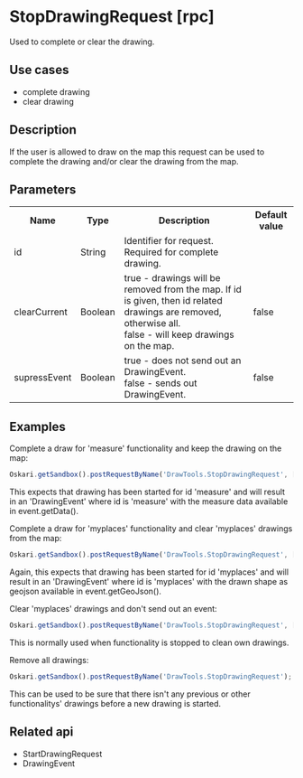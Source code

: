 # StopDrawingRequest [rpc]

Used to complete or clear the drawing.

## Use cases

- complete drawing
- clear drawing

## Description

If the user is allowed to draw on the map this request can be used to complete the drawing and/or clear the drawing from the map.

## Parameters

<table class="table">
<tr>
  <th> Name</th><th> Type</th><th> Description</th><th> Default value</th>
</tr>
<tr>
  <td> id</td><td> String</td><td> Identifier for request. Required for complete drawing. </td><td> </td>
</tr>
<tr>
  <td> clearCurrent</td><td> Boolean</td><td> true - drawings will be removed from the map. If id is given, then id related drawings are removed, otherwise all. <br> false - will keep drawings on the map.</td><td> false</td>
</tr>
<tr>
  <td> supressEvent</td><td> Boolean</td><td> true - does not send out an DrawingEvent.<br> false - sends out DrawingEvent.</td><td> false</td>
</tr>
</table>

## Examples

Complete a draw for 'measure' functionality and keep the drawing on the map:
```javascript
Oskari.getSandbox().postRequestByName('DrawTools.StopDrawingRequest', ['measure']);
```

This expects that drawing has been started for id 'measure' and will result in an 'DrawingEvent' where id is 'measure' with the measure data available in event.getData().

Complete a draw for 'myplaces' functionality and clear 'myplaces' drawings from the map:
```javascript
Oskari.getSandbox().postRequestByName('DrawTools.StopDrawingRequest', ['myplaces', true]);
```
Again, this expects that drawing has been started for id 'myplaces' and will result in an 'DrawingEvent' where id is 'myplaces' with the drawn shape as geojson available in event.getGeoJson().


Clear 'myplaces' drawings and don't send out an event:
```javascript
Oskari.getSandbox().postRequestByName('DrawTools.StopDrawingRequest', ['measure', true, true]);
```
This is normally used when functionality is stopped to clean own drawings.

Remove all drawings:
```javascript
Oskari.getSandbox().postRequestByName('DrawTools.StopDrawingRequest');
```
This can be used to be sure that there isn't any previous or other functionalitys' drawings before a new drawing is started.

## Related api

- StartDrawingRequest
- DrawingEvent
